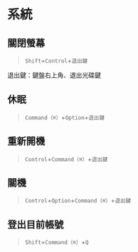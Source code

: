# 系統

## 關閉螢幕

> `Shift`+`Control`+`退出鍵`

退出鍵：鍵盤右上角、退出光碟鍵

## 休眠

> `Command（⌘）`+`Option`+`退出鍵`

## 重新開機

> `Control`+`Command（⌘）`+`退出鍵`

## 關機

> `Control`+`Option`+`Command（⌘）`+`退出鍵`

## 登出目前帳號

> `Shift`+`Command（⌘）`+`Q`

